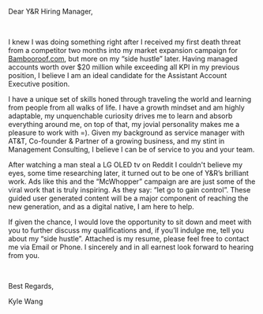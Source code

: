 Dear Y&R Hiring Manager,

<br>

I knew I was doing something right after I received my first death threat from a competitor two months into my market expansion campaign for [Bambooroof.com](http://www.bambooroof.com), but more on my “side hustle” later.  Having managed accounts worth over $20 million while exceeding all KPI in my previous position, I believe I am an ideal candidate for the Assistant Account Executive position.

I have a unique set of skills honed through traveling the world and learning from people from all walks of life. I have a growth mindset and am highly adaptable, my unquenchable curiosity drives me to learn and absorb everything around me, on top of that, my jovial personality makes me a pleasure to work with =). Given my background as service manager with AT&T, Co-founder & Partner of a growing business, and my stint in Management Consulting, I believe I can be of service to you and your team.

After watching a man steal a LG OLED tv on Reddit I couldn't believe my eyes, some time researching later, it turned out to be one of Y&R’s brilliant work. Ads like this and the “McWhopper” campaign are are just some of the viral work that is truly inspiring. As they say: “let go to gain control”. These guided user generated content will be a major component of reaching the new generation, and as a digital native, I am here to help. 

If given the chance, I would love the opportunity to sit down and meet with you to further discuss my qualifications and, if you’ll indulge me, tell you about my “side hustle”. Attached is my resume, please feel free to contact me via Email or Phone.  I sincerely and in all earnest look forward to hearing from you.


<br>

Best Regards,


Kyle Wang
